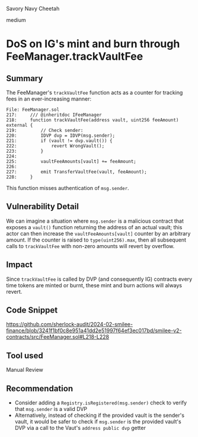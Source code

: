 Savory Navy Cheetah

medium

# DoS on IG's mint and burn through FeeManager.trackVaultFee

## Summary

The FeeManager's `trackVaultFee` function acts as a counter for tracking fees in an ever-increasing manner:

```Solidity
File: FeeManager.sol
217:     /// @inheritdoc IFeeManager
218:     function trackVaultFee(address vault, uint256 feeAmount) external {
219:         // Check sender:
220:         IDVP dvp = IDVP(msg.sender);
221:         if (vault != dvp.vault()) {
222:             revert WrongVault();
223:         }
224: 
225:         vaultFeeAmounts[vault] += feeAmount;
226: 
227:         emit TransferVaultFee(vault, feeAmount);
228:     }
```

This function misses authentication of `msg.sender`. 

## Vulnerability Detail

We can imagine a situation where `msg.sender` is a malicious contract that exposes a `vault()` function returning the address of an actual vault; this actor can then increase the `vaultFeeAmounts[vault]` counter by an arbitrary amount. If the counter is raised to `type(uint256).max`, then all subsequent calls to  `trackVaultFee` with non-zero amounts will revert by overflow.

## Impact

Since `trackVaultFee` is called by DVP (and consequently IG) contracts every time tokens are minted or burnt, these mint and burn actions will always revert.

## Code Snippet

https://github.com/sherlock-audit/2024-02-smilee-finance/blob/3241f1bf0c8e951a41dd2e51997f64ef3ec017bd/smilee-v2-contracts/src/FeeManager.sol#L218-L228

## Tool used

Manual Review

## Recommendation

- Consider adding a `Registry.isRegistered(msg.sender)` check to verify that `msg.sender` is a valid DVP 
- Alternatively, instead of checking if the provided vault is the sender's vault, it would be safer to check if `msg.sender` is the provided vault's DVP via a call to the Vaut's `address public dvp` getter
